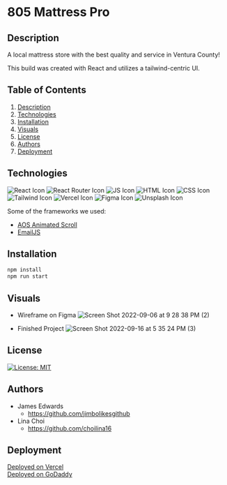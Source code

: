 # 805 Mattress Pro


## Description
A local mattress store with the best quality and service in Ventura County! 

This build was created with React and utilizes a tailwind-centric UI. 

## Table of Contents

1. [Description](#description)
2. [Technologies](#technologies)
3. [Installation](#installation)
4. [Visuals](#visuals)
5. [License](#license)
6. [Authors](#authors)
7. [Deployment](#deployment)

## Technologies

![React Icon](https://img.shields.io/badge/React-20232A?style=for-the-badge&logo=react&logoColor=61DAFB)
![React Router Icon](https://img.shields.io/badge/React_Router-CA4245?style=for-the-badge&logo=react-router&logoColor=white)
![JS Icon](https://img.shields.io/badge/JavaScript-323330?style=for-the-badge&logo=javascript&logoColor=F7DF1E)
![HTML Icon](https://img.shields.io/badge/HTML5-E34F26?style=for-the-badge&logo=html5&logoColor=white)
![CSS Icon](https://img.shields.io/badge/CSS3-1572B6?style=for-the-badge&logo=css3&logoColor=white)
![Tailwind Icon](https://img.shields.io/badge/Tailwind_CSS-38B2AC?style=for-the-badge&logo=tailwind-css&logoColor=white)
![Vercel Icon](https://img.shields.io/badge/Vercel-000000?style=for-the-badge&logo=vercel&logoColor=white)
![Figma Icon](https://img.shields.io/badge/Figma-F24E1E?style=for-the-badge&logo=figma&logoColor=white)
![Unsplash Icon](https://img.shields.io/badge/Unsplash-000000?style=for-the-badge&logo=Unsplash&logoColor=white)

Some of the frameworks we used:<br/>

- [AOS Animated Scroll](https://michalsnik.github.io/aos/)
- [EmailJS](https://www.emailjs.com/)

## Installation

```bash
npm install
npm run start
```

## Visuals

- Wireframe on Figma
![Screen Shot 2022-09-06 at 9 28 38 PM (2)](https://user-images.githubusercontent.com/100983245/188768746-0ed83a3b-54d6-43a5-a9c3-23808ca802d2.png)


- Finished Project
![Screen Shot 2022-09-16 at 5 35 24 PM (3)](https://user-images.githubusercontent.com/100983245/190790446-5ed8f300-e5ac-49b8-95d7-eaacf15c66df.png)


## License

[![License: MIT](https://img.shields.io/badge/License-MIT-yellow.svg)](https://opensource.org/licenses/MIT)

## Authors

- James Edwards
  - https://github.com/jimbolikesgithub
- Lina Choi
  - https://github.com/choilina16

## Deployment

[Deployed on Vercel](https://805-mattress-pro.vercel.app/)
<br>
[Deployed on GoDaddy](https://805mattresspro.com/)

